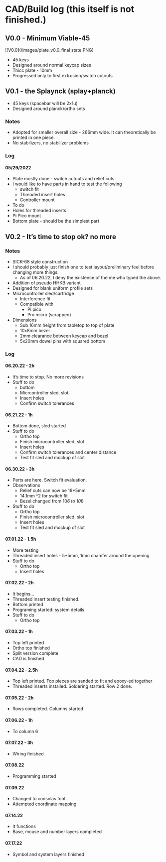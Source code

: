 # CAD/Build log (this itself is not finished.)
## V0.0 - Minimum Viable-45
![V0.0](/images/plate_v0.0_final state.PNG)
- 45 keys
- Designed around normal keycap sizes
- Thicc plate - 10mm
- Progressed only to first extrusion/switch cutouts
## V0.1 - the Splaynck (splay+planck)
- 45 keys (spacebar will be 2x1u)
- Designed around planck/ortho sets
### Notes
- Adopted for smaller overall size - 266mm wide. It can theoretically be printed in one piece.
- No stabilizers, no stabilizer problems
### Log
#### 05/29/2022 
- Plate mostly done - switch cutouts and relief cuts.
- I would like to have parts in hand to test the following
    - switch fit
    - Threaded insert holes
    - Controller mount
- To do 
- Holes for threaded inserts
- Pi Pico mount
- Bottom plate - should be the simplest part
## V0.2 - It’s time to stop ok? no more
### Notes
- SICK-68 style construction
- I should probably just finish one to test layout/preliminary feel before changing more things.
    - As of 06.20.22, I deny the existence of the me who typed the above.
- Addition of pseudo HHKB variant
- Designed for blank uniform profile sets
- Microcontroller sled/cartridge
    - Interference fit
    - Compatible with 
        - Pi pico
        - Pro micro (scrapped)
- Dimensions
    - Sub 16mm height from tabletop to top of plate
    - 10x8mm bezel
    - 2mm clearance between keycap and bezel
    - 5x20mm dowel pins with squared bottom
### Log
#### 06.20.22 - 2h
- It’s time to stop. No more revisions
- Stuff to do 
    - bottom
    - Micrcontroller sled, slot
    - Insert holes
    - Confirm switch tolerances
#### 06.21.22 - 1h
- Bottom done, sled started
- Stuff to do 
    - Ortho top
    - Finish microcontroller sled, slot
    - Insert holes
    - Confirm switch tolerances and center distance
    - Test fit sled and mockup of slot
#### 06.30.22 - 3h
- Parts are here. Switch fit evaluation. 
- Observations
    - Relief cuts can now be 16*5mm
    - 14.1mm ^2 for switch fit
    - Bezel changed from 10*6 to 10*8
- Stuff to do
    - Ortho top
    - Finish microcontroller sled, slot
    - Insert holes
    - Test fit sled and mockup of slot
#### 07.01.22 - 1.5h
- More testing
- Threaded insert holes - 5*5mm, 1mm chamfer around the opening
- Stuff to do
    - Ortho top
    - Insert holes
#### 07.02.22 - 2h
 - It begins…
 - Threaded insert testing finished.
 - Bottom printed
 - Programing started: system details
 - Stuff to do
    - Ortho top
#### 07.03.22 - 1h
- Top left printed
- Ortho top finished
- Split version complete
- CAD is finished
#### 07.04.22 - 2.5h
- Top left printed. Top pieces are sanded to fit and epoxy-ed together
- Threaded inserts installed. Soldering started. Row 2 done.
#### 07.05.22 - 2h
- Rows completed. Columns started
#### 07.06.22 - 1h
- To column 6
#### 07.07.22 - 3h
- Wiring finished
#### 07.08.22
- Programming started
#### 07.09.22
- Changed to consolas font. 
- Attempted coordinate mapping
#### 07.14.22
- It functions
- Base, mouse and number layers completed
#### 07.17.22
- Symbol and system layers finished


